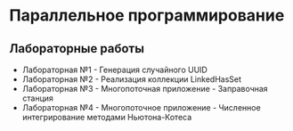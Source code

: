 # Параллельное программирование

## Лабораторные работы
- Лабораторная №1 - Генерация случайного UUID
- Лабораторная №2 - Реализация коллекции LinkedHasSet
- Лабораторная №3 - Многопоточная приложение - Заправочная станция
- Лабораторная №4 - Многопоточное приложение - Численное интегрирование методами Ньютона-Котеса
